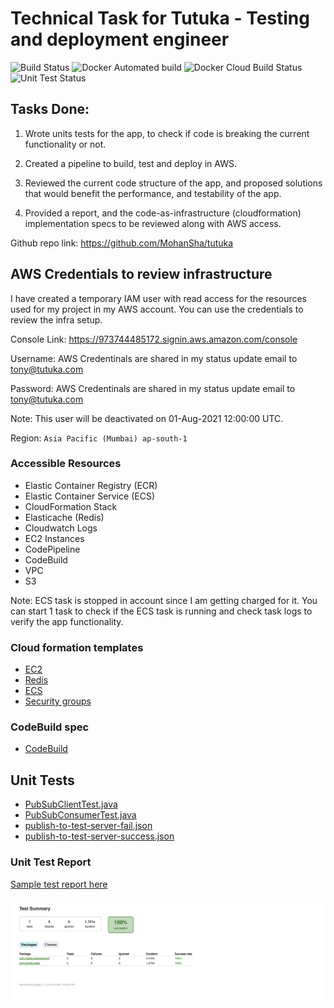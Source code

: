 # Technical Task for Tutuka - Testing and deployment engineer
![Build Status](https://codebuild.ap-south-1.amazonaws.com/badges?uuid=eyJlbmNyeXB0ZWREYXRhIjoiQTVqNmdtQWVVb05UbVJnM1VuV29md2hTWmprWDVpRGJ1d1A0WmlPM0t2ZlFQZFFHL1pNc0tPYnIvbVV4OThPamUvc2VjZE5WVWRiU0ZtSm9hVitxejB3PSIsIml2UGFyYW1ldGVyU3BlYyI6Ikk4U0doektRL20zb2svbW8iLCJtYXRlcmlhbFNldFNlcmlhbCI6Mn0%3D&branch=master)
![Docker Automated build](https://img.shields.io/docker/automated/mohansha/tutuka-app)
![Docker Cloud Build Status](https://img.shields.io/docker/cloud/build/mohansha/tutuka-app)
![Unit Test Status](https://img.shields.io/badge/unittests-✔7-green)

## Tasks Done:
1. Wrote units tests for the app, to check if code is breaking the current functionality or not.

2. Created a pipeline to build, test and deploy in AWS.

3. Reviewed the current code structure of the app, and proposed solutions that would benefit the performance, and testability of the app.

4. Provided a report, and the code-as-infrastructure (cloudformation) implementation specs to be reviewed along with AWS access.

Github repo link: https://github.com/MohanSha/tutuka

## AWS Credentials to review infrastructure
I have created a temporary IAM user with read access for the resources used for my project in my AWS account. You can use the credentials to review the infra setup.

Console Link: https://973744485172.signin.aws.amazon.com/console

Username: AWS Credentinals are shared in my status update email to tony@tutuka.com

Password: AWS Credentinals are shared in my status update email to tony@tutuka.com

Note: This user will be deactivated on 01-Aug-2021 12:00:00 UTC.

Region: `Asia Pacific (Mumbai) ap-south-1`

### Accessible Resources
- Elastic Container Registry (ECR)
- Elastic Container Service (ECS) 
- CloudFormation Stack
- Elasticache (Redis)
- Cloudwatch Logs
- EC2 Instances
- CodePipeline
- CodeBuild
- VPC
- S3

Note: ECS task is stopped in account since I am getting charged for it. You can start 1 task to check if the ECS task is running and check task logs to verify the app functionality.

### Cloud formation templates
- [EC2](./Ec2-tutuka.yml)
- [Redis](./Tukaka-Redis.yml)
- [ECS](./Tutuka-ECS-Cluster.yml)
- [Security groups](./tutuka-SecurityGroups.yml) 

### CodeBuild spec
- [CodeBuild](./buildspec.yml)

## Unit Tests 
- [PubSubClientTest.java](./src/test/java/com/tutuka/pubsubclient/PubSubClientTest.java)
- [PubSubConsumerTest.java](./src/test/java/com/tutuka/redis/PubSubConsumerTest.java)
- [publish-to-test-server-fail.json](./src/test/resources/wiremock/mappings/publish-to-test-server-fail.json)
- [publish-to-test-server-success.json](./src/test/resources/wiremock/mappings/publish-to-test-server-success.json)

### Unit Test Report
[Sample test report here](./build/reports/tests/test/index.html)

![sample test report screenshot](https://github.com/MohanSha/tutuka/blob/master/Test%20Report%20Screenshot.png)
